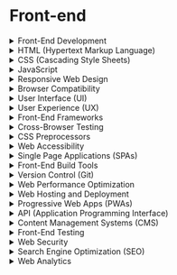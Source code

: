 

# Front-end

<details>

<summary>Front-End Development</summary>

- Front-end development involves creating the visible part of a website or web application.

- It focuses on what users see and interact with in their web browsers.

- Front-end developers use HTML, CSS, and JavaScript.

</details>

<details>

<summary>HTML (Hypertext Markup Language)</summary>

- HTML is a markup language for creating the structure and content of web pages.

- It uses tags to define elements like headings, paragraphs, and links.

- HTML forms the backbone of web pages.

</details>

<details>

<summary>CSS (Cascading Style Sheets)</summary>

- CSS is a styling language used to control the presentation and layout of web pages.

- It defines how elements should look, including colors, fonts, and spacing.

- CSS enhances the visual appeal of websites.

</details>

<details>

<summary>JavaScript</summary>

- JavaScript is a programming language for adding interactivity and dynamic behavior to web pages.

- It enables features like form validation, animations, and responsive design.

- JavaScript makes websites interactive.

</details>

<details>

<summary>Responsive Web Design</summary>

- Responsive web design is an approach that makes web pages adapt to different screen sizes and devices.

- It ensures a consistent and user-friendly experience on mobile, tablet, and desktop.

- Improves accessibility and usability.

</details>

<details>

<summary>Browser Compatibility</summary>

- Browser compatibility refers to ensuring a website works correctly across various web browsers.

- Developers test and adjust code to account for differences in rendering and functionality.

- Provides a consistent experience for all users.

</details>

<details>

<summary>User Interface (UI)</summary>

- UI is the graphical layout and elements users interact with on a website or application.

- It includes buttons, menus, forms, and other design elements.

- UI design focuses on user experience.

</details>

<details>

<summary>User Experience (UX)</summary>

- UX encompasses the overall experience a user has while interacting with a website or application.

- It considers ease of use, navigation, content quality, and more.

- UX design aims for a positive user journey.

</details>

<details>

<summary>Front-End Frameworks</summary>

- Front-end frameworks are pre-built libraries or collections of code for faster web development.

- Examples include React, Angular, and Vue.js.

- Simplify complex tasks and provide structure.

</details>

<details>

<summary>Cross-Browser Testing</summary>

- Cross-browser testing verifies that a website works consistently across different browsers.

- It ensures compatibility with Chrome, Firefox, Safari, Edge, and more.

- Prevents issues on various user devices.

</details>

<details>

<summary>CSS Preprocessors</summary>

- CSS preprocessors like SASS and LESS extend CSS with variables, nesting, and functions.

- They make CSS code more maintainable and modular.

- Streamlines styling in large projects.

</details>

<details>

<summary>Web Accessibility</summary>

- Web accessibility ensures that websites are usable by people with disabilities.

- It involves providing alternative text, keyboard navigation, and other accommodations.

- Promotes inclusivity and compliance with accessibility standards.

</details>

<details>

<summary>Single Page Applications (SPAs)</summary>

- SPAs are web applications that load a single HTML page and dynamically update content as users interact.

- They provide a smooth, app-like experience without page reloads.

- Common in modern web development.

</details>

<details>

<summary>Front-End Build Tools</summary>

- Build tools like Webpack and Gulp automate tasks like minification, bundling, and optimization.

- They improve performance and code quality.

- Streamline development workflows.

</details>

<details>

<summary>Version Control (Git)</summary>

- Git is a version control system that tracks changes in code and allows collaboration among developers.

- It helps manage code history, merge changes, and prevent conflicts.

- Essential for code collaboration and project tracking.

</details>

<details>

<summary>Web Performance Optimization</summary>

- Web performance optimization aims to make websites load and run faster.

- It involves techniques like image optimization, lazy loading, and code minification.

- Enhances user experience and SEO.

</details>

<details>

<summary>Web Hosting and Deployment</summary>

- Web hosting is the process of making a website accessible on the internet.

- Deployment involves uploading code and assets to a web server.

- Makes websites accessible to users.

</details>

<details>

<summary>Progressive Web Apps (PWAs)</summary>

- PWAs are web applications that offer app-like features, even when offline.

- They use service workers to cache content and provide a reliable experience.

- Combine the best of web and mobile apps.

</details>

<details>

<summary>API (Application Programming Interface)</summary>

- APIs allow different software components or systems to communicate and share data.

- They enable integration with external services like social media or payment gateways.

- Essential for dynamic web applications.

</details>

<details>

<summary>Content Management Systems (CMS)</summary>

- CMS like WordPress and Drupal simplify website creation and management.

- They provide pre-built templates, content editing, and user management.

- Ideal for non-developers to maintain websites.

</details>

<details>

<summary>Front-End Testing</summary>

- Front-end testing involves evaluating the functionality and appearance of a web page.

- It includes unit testing, UI testing, and cross-browser testing.

- Ensures code quality and user satisfaction.

</details>

<details>

<summary>Web Security</summary>

- Web security measures protect websites from threats like hacking and data breaches.

- It involves using secure coding practices, SSL certificates, and regular security audits.

- Critical for user data protection.

</details>

<details>

<summary>Search Engine Optimization (SEO)</summary>

- SEO is the practice of optimizing web content to rank higher in search engine results.

- It involves keyword research, metadata optimization, and content quality improvement.

- Boosts visibility and organic traffic.

</details>

<details>

<summary>Web Analytics</summary>

- Web analytics tools like Google Analytics track user behavior and website performance.

- They provide insights on user demographics, traffic sources, and conversion rates.

- Informs decision-making for site improvements.

</details>
